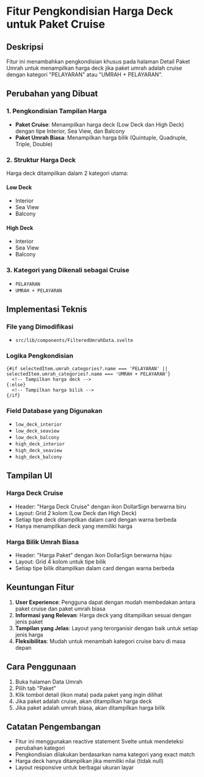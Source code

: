 # Fitur Pengkondisian Harga Deck untuk Paket Cruise

## Deskripsi
Fitur ini menambahkan pengkondisian khusus pada halaman Detail Paket Umrah untuk menampilkan harga deck jika paket umrah adalah cruise dengan kategori "PELAYARAN" atau "UMRAH + PELAYARAN".

## Perubahan yang Dibuat

### 1. Pengkondisian Tampilan Harga
- **Paket Cruise**: Menampilkan harga deck (Low Deck dan High Deck) dengan tipe Interior, Sea View, dan Balcony
- **Paket Umrah Biasa**: Menampilkan harga bilik (Quintuple, Quadruple, Triple, Double)

### 2. Struktur Harga Deck
Harga deck ditampilkan dalam 2 kategori utama:

#### Low Deck
- Interior
- Sea View  
- Balcony

#### High Deck
- Interior
- Sea View
- Balcony

### 3. Kategori yang Dikenali sebagai Cruise
- `PELAYARAN`
- `UMRAH + PELAYARAN`

## Implementasi Teknis

### File yang Dimodifikasi
- `src/lib/components/FilteredUmrahData.svelte`

### Logika Pengkondisian
```svelte
{#if selectedItem.umrah_categories?.name === 'PELAYARAN' || selectedItem.umrah_categories?.name === 'UMRAH + PELAYARAN'}
  <!-- Tampilkan harga deck -->
{:else}
  <!-- Tampilkan harga bilik -->
{/if}
```

### Field Database yang Digunakan
- `low_deck_interior`
- `low_deck_seaview`
- `low_deck_balcony`
- `high_deck_interior`
- `high_deck_seaview`
- `high_deck_balcony`

## Tampilan UI

### Harga Deck Cruise
- Header: "Harga Deck Cruise" dengan ikon DollarSign berwarna biru
- Layout: Grid 2 kolom (Low Deck dan High Deck)
- Setiap tipe deck ditampilkan dalam card dengan warna berbeda
- Hanya menampilkan deck yang memiliki harga

### Harga Bilik Umrah Biasa
- Header: "Harga Paket" dengan ikon DollarSign berwarna hijau
- Layout: Grid 4 kolom untuk tipe bilik
- Setiap tipe bilik ditampilkan dalam card dengan warna berbeda

## Keuntungan Fitur

1. **User Experience**: Pengguna dapat dengan mudah membedakan antara paket cruise dan paket umrah biasa
2. **Informasi yang Relevan**: Harga deck yang ditampilkan sesuai dengan jenis paket
3. **Tampilan yang Jelas**: Layout yang terorganisir dengan baik untuk setiap jenis harga
4. **Fleksibilitas**: Mudah untuk menambah kategori cruise baru di masa depan

## Cara Penggunaan

1. Buka halaman Data Umrah
2. Pilih tab "Paket"
3. Klik tombol detail (ikon mata) pada paket yang ingin dilihat
4. Jika paket adalah cruise, akan ditampilkan harga deck
5. Jika paket adalah umrah biasa, akan ditampilkan harga bilik

## Catatan Pengembangan

- Fitur ini menggunakan reactive statement Svelte untuk mendeteksi perubahan kategori
- Pengkondisian dilakukan berdasarkan nama kategori yang exact match
- Harga deck hanya ditampilkan jika memiliki nilai (tidak null)
- Layout responsive untuk berbagai ukuran layar
